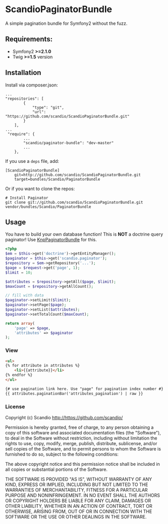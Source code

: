 ScandioPaginatorBundle
======================

A simple pagination bundle for Symfony2 without the fuzz.

## Requirements:

- Symfony2 **>=2.1.0**
- Twig **>=1.5** version

## Installation

Install via composer.json:

    ...
    "repositories": [
            {
                "type": "git",
                "url": "https://github.com/scandio/ScandioPaginatorBundle.git"
            }
        ],
    ...
     "require": {
            ...
            "scandio/paginator-bundle": "dev-master"
            ...
        },


If you use a `deps` file, add:

    [ScandioPaginatorBundle]
        git=http://github.com/scandio/ScandioPaginatorBundle.git
        target=bundles/Scandio/PaginatorBundle

Or if you want to clone the repos:

    # Install Paginator
    git clone git://github.com/scandio/ScandioPaginatorBundle.git vendor/bundles/Scandio/PaginatorBundle

## Usage

You have to build your own database function! This is **NOT** a doctrine query paginator! Use [KnpPaginatorBundle](https://github.com/KnpLabs/KnpPaginatorBundle) for this.

``` php
<?php
$em = $this->get('doctrine')->getEntityManager();
$paginator = $this->get('scandio.paginator');
$repository = $em->getRepository('...');
$page = $request->get('page', 1);
$limit = 10;

$attributes = $repository->getAll($page, $limit);
$maxCount = $repository->getAllCount();

// fill with data
$paginator->setLimit($limit);
$paginator->setPage($page);
$paginator->setList($attributes);
$paginator->setTotalCount($maxCount);

return array(
	'page' => $page,
	'attributes' => $paginator
);
```

### View

``` html
<ul>
{% for attribute in attributes %}
    <li>{{attribute}}</li>
{% endfor %}
</ul>

{# use pagination link here. Use "page" for pagination index number #}
{{ attributes.paginationBar('attributes_pagination') | raw }}
```

### License

Copyright (c) Scandio <http://https://github.com/scandio/>

Permission is hereby granted, free of charge, to any person obtaining a copy
of this software and associated documentation files (the "Software"), to deal
in the Software without restriction, including without limitation the rights
to use, copy, modify, merge, publish, distribute, sublicense, and/or sell
copies of the Software, and to permit persons to whom the Software is furnished
to do so, subject to the following conditions:

The above copyright notice and this permission notice shall be included in all
copies or substantial portions of the Software.

THE SOFTWARE IS PROVIDED "AS IS", WITHOUT WARRANTY OF ANY KIND, EXPRESS OR
IMPLIED, INCLUDING BUT NOT LIMITED TO THE WARRANTIES OF MERCHANTABILITY,
FITNESS FOR A PARTICULAR PURPOSE AND NONINFRINGEMENT. IN NO EVENT SHALL THE
AUTHORS OR COPYRIGHT HOLDERS BE LIABLE FOR ANY CLAIM, DAMAGES OR OTHER
LIABILITY, WHETHER IN AN ACTION OF CONTRACT, TORT OR OTHERWISE, ARISING FROM,
OUT OF OR IN CONNECTION WITH THE SOFTWARE OR THE USE OR OTHER DEALINGS IN
THE SOFTWARE.
